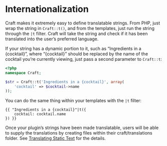 # Internationalization

Craft makes it extremely easy to define translatable strings. From PHP, just wrap the string in `Craft::t()`, and from the templates, just run the string through the `|t` filter. Craft will take the string and check if it has been translated into the user’s preferred language.

If your string has a dynamic portion to it, such as “Ingredients in a {cocktail}”, where “{cocktail}” should be replaced by the name of the cocktail you’re currently viewing, just pass a second parameter to `Craft::t`:

```php
<?php
namespace Craft;

$str = Craft::t('Ingredients in a {cocktail}', array(
    'cocktail' => $cocktail->name
));
```

You can do the same thing within your templates with the `|t` filter:

```twig
{{ "Ingredients in a {cocktail}"|t({
    cocktail: cocktail.name
}) }}
```

Once your plugin’s strings have been made translatable, users will be able to supply the translations by creating files within their craft/translations folder. See [Translating Static Text](https://craftcms.com/support/static-translations) for the details.